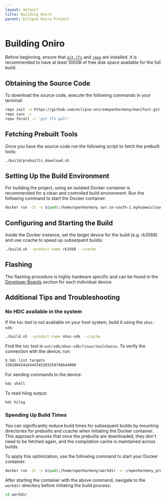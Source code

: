 ```yaml
---
layout: default
title: Building Oniro
parent: Eclipse Oniro Project
---
```


# Building Oniro

Before beginning, ensure that [`git-lfs`](https://docs.github.com/en/repositories/working-with-files/managing-large-files/installing-git-large-file-storage) and [`repo`](https://gerrit.googlesource.com/git-repo) are installed. It is recommended to have at least 100GB of free disk space available for the full build.

## Obtaining the Source Code

To download the source code, execute the following commands in your terminal:

```bash
repo init -u https://github.com/eclipse-oniro4openharmony/manifest.git -b OpenHarmony-4.0-Release --no-repo-verify
repo sync -c
repo forall -c 'git lfs pull'
```

## Fetching Prebuilt Tools

Once you have the source code run the following script to fetch the prebuilt tools:

```bash
./build/prebuilts_download.sh
```

## Setting Up the Build Environment

For building the project, using an isolated Docker container is recommended for a clean and controlled build environment. Run the following command to start the Docker container:

```bash
docker run -it -v $(pwd):/home/openharmony swr.cn-south-1.myhuaweicloud.com/openharmony-docker/docker_oh_standard:3.2

```

## Configuring and Starting the Build

Inside the Docker instance, set the target device for the build (e.g. rk3568)
and use ccache to speed up subsequent builds:

```bash
./build.sh --product-name rk3568 --ccache
```

## Flashing

The flashing procedure is highly hardware specific and can be found in the
[Developer Boards](dev-boards.html) section for each individual device.

## Additional Tips and Troubleshooting

### No HDC available in the system

If the `hdc` tool is not available on your host system, build it using the `ohos-sdk`:

```bash
./build.sh --product-name ohos-sdk --ccache
```

Find the `hdc` tool in `out/sdk/ohos-sdk/linux/toolchains`. To verify the connection with the device, run:

```bash
$ hdc list targets
150100424a544434520325874bb44900
```

For sending commands to the device:

```bash
hdc shell
```

To read hilog output:

```bash
hdc hilog
```

### Speeding Up Build Times

You can significantly reduce build times for subsequent builds by mounting directories for prebuilts and ccache when initiating the Docker container. This approach ensures that once the prebuilts are downloaded, they don't need to be fetched again, and the compilation cache is maintained across builds.

To apply this optimization, use the following command to start your Docker container:

```bash
docker run -it -v $(pwd):/home/openharmony/workdir -v ~/openharmony_prebuilts:/home/openharmony/openharmony_prebuilts -v ~/.ccache:/root/.ccache swr.cn-south-1.myhuaweicloud.com/openharmony-docker/docker_oh_standard:3.2
```

After starting the container with the above command, navigate to the `workdir` directory before initiating the build process:

```bash
cd workdir
```
